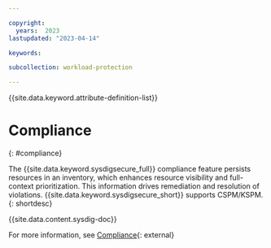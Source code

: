 ```yaml
---

copyright:
  years:  2023
lastupdated: "2023-04-14"

keywords:

subcollection: workload-protection

---
```


{{site.data.keyword.attribute-definition-list}}

# Compliance
{: #compliance}

The {{site.data.keyword.sysdigsecure_full}} compliance feature persists resources in an inventory, which enhances resource visibility and full-context prioritization. This information drives remediation and resolution of violations. {{site.data.keyword.sysdigsecure_short}} supports CSPM/KSPM.
{: shortdesc}

{{site.data.content.sysdig-doc}}

For more information, see [Compliance](https://docs.sysdig.com/en/docs/sysdig-secure/posture/compliance/){: external}
